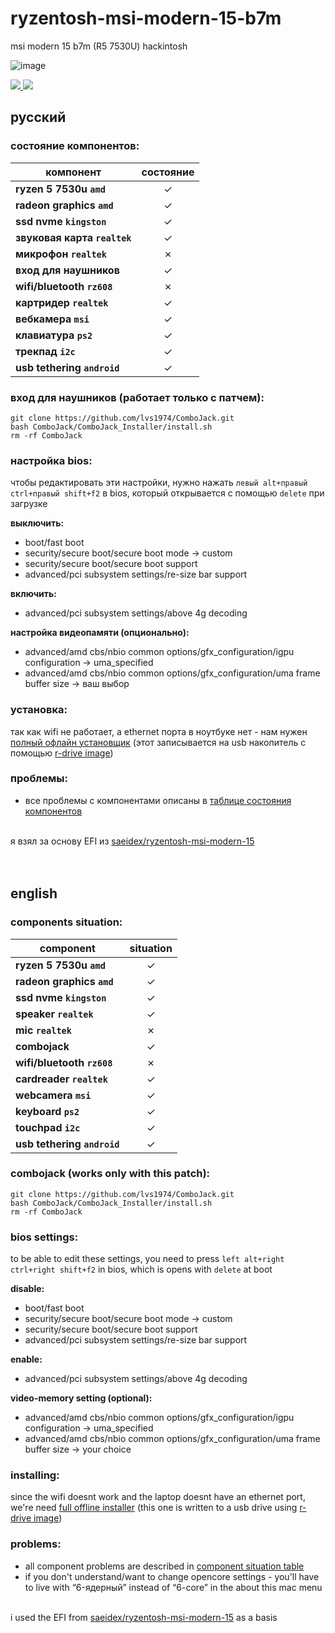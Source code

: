# ryzentosh-msi-modern-15-b7m
msi modern 15 b7m (R5 7530U) hackintosh

![image](https://github.com/user-attachments/assets/2839fc84-cae9-4b0c-9d2b-140e277a2bb7)

<a href="https://www.apple.com/macos">
  <img src="https://img.shields.io/badge/Sonoma-14.0-informational.svg">
</a>
<a href="https://github.com/acidanthera/OpenCorePkg">
  <img src="https://img.shields.io/badge/OpenCore-0.9.5-informational.svg">
</a>

## русский

### состояние компонентов:
| **компонент** | **состояние** |
| --------------- | :-----------------: |
| **ryzen 5 7530u `amd`**      | ✓  |
| **radeon graphics `amd`**    | ✓  |
| **ssd nvme `kingston`**      | ✓  |
| **звуковая карта `realtek`** | ✓  |
| **микрофон `realtek`**       | ✗  |
| **вход для наушников**       | ✓  |
| **wifi/bluetooth `rz608`**   | ✗  |
| **картридер `realtek`**      | ✓  |
| **вебкамера `msi`**          | ✓  |
| **клавиатура `ps2`**         | ✓  |
| **трекпад `i2c`**            | ✓  |
| **usb tethering `android`**  | ✓  |

### вход для наушников (работает только с патчем):
```
git clone https://github.com/lvs1974/ComboJack.git
bash ComboJack/ComboJack_Installer/install.sh
rm -rf ComboJack
```

### настройка bios:
чтобы редактировать эти настройки, нужно нажать `левый alt+правый ctrl+правый shift+f2` в bios, который открывается с помощью `delete` при загрузке

**выключить:**

- boot/fast boot
- security/secure boot/secure boot mode -> custom
- security/secure boot/secure boot support
- advanced/pci subsystem settings/re-size bar support

**включить:**

- advanced/pci subsystem settings/above 4g decoding

**настройка видеопамяти (опционально):**

- advanced/amd cbs/nbio common options/gfx_configuration/igpu configuration -> uma_specified
- advanced/amd cbs/nbio common options/gfx_configuration/uma frame buffer size -> ваш выбор

### установка:
так как wifi не работает, а ethernet порта в ноутбуке нет - нам нужен <a href="https://drive.google.com/file/d/1bkfjiVjOvsQkADeyKQms7r9SnuctIsxf/view?usp">полный офлайн установщик</a>  (этот записывается на usb накопитель с помощью <a href="https://www.drive-image.com/downloads/RDriveImage7.exe">r-drive image</a>)

### проблемы:
- все проблемы с компонентами описаны в [таблице состояния компонентов](#состояние-компонентов)

<br>
я взял за основу EFI из <a href="https://github.com/saeidex/ryzentosh-msi-modern-15">saeidex/ryzentosh-msi-modern-15</a>

<br>
<br>
<br>

## english

### components situation:
| **component** | **situation** |
| --------------- | :-----------------: |
| **ryzen 5 7530u `amd`**     | ✓  |
| **radeon graphics `amd`**   | ✓  |
| **ssd nvme `kingston`**     | ✓  |
| **speaker `realtek`**       | ✓  |
| **mic `realtek`**           | ✗  |
| **combojack**               | ✓  |
| **wifi/bluetooth `rz608`**  | ✗  |
| **cardreader `realtek`**    | ✓  |
| **webcamera `msi`**         | ✓  |
| **keyboard `ps2`**          | ✓  |
| **touchpad `i2c`**          | ✓  |
| **usb tethering `android`** | ✓  |

### combojack (works only with this patch):
```
git clone https://github.com/lvs1974/ComboJack.git
bash ComboJack/ComboJack_Installer/install.sh
rm -rf ComboJack
```

### bios settings:
to be able to edit these settings, you need to press `left alt+right ctrl+right shift+f2` in bios, which is opens with `delete` at boot

**disable:**

- boot/fast boot
- security/secure boot/secure boot mode -> custom
- security/secure boot/secure boot support
- advanced/pci subsystem settings/re-size bar support

**enable:**

- advanced/pci subsystem settings/above 4g decoding

**video-memory setting (optional):**

- advanced/amd cbs/nbio common options/gfx_configuration/igpu configuration -> uma_specified
- advanced/amd cbs/nbio common options/gfx_configuration/uma frame buffer size -> your choice

### installing:
since the wifi doesnt work and the laptop doesnt have an ethernet port, we're need <a href="https://drive.google.com/file/d/1bkfjiVjOvsQkADeyKQms7r9SnuctIsxf/view?usp">full offline installer</a>  (this one is written to a usb drive using <a href="https://www.drive-image.com/downloads/RDriveImage7.exe">r-drive image</a>)

### problems:
- all component problems are described in [component situation table](#component-situation)
- if you don't understand/want to change opencore settings - you'll have to live with “6-ядерный” instead of “6-core” in the about this mac menu
  
<br>
i used the EFI from <a href="https://github.com/saeidex/ryzentosh-msi-modern-15">saeidex/ryzentosh-msi-modern-15</a> as a basis

